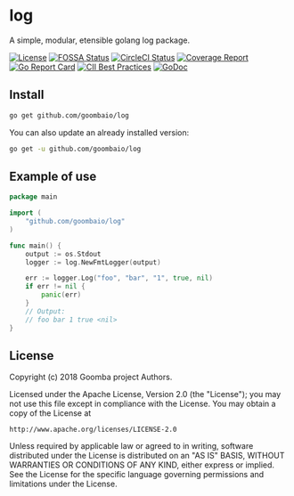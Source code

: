 # log

A simple, modular, etensible golang log package.

[![License][License-Image]][License-URL]
[![FOSSA Status][FOSSA-Image]][FOSSA-URL]
[![CircleCI Status][CircleCI-Image]][CircleCI-URL]
[![Coverage Report][Coverage-Image]][Coverage-URL]
[![Go Report Card][GoReportCard-Image]][GoReportCard-URL]
[![CII Best Practices][CII-Image]][CII-URL]
[![GoDoc][GoDoc-Image]][GoDoc-URL]

## Install

```bash
go get github.com/goombaio/log
```

You can also update an already installed version:

```bash
go get -u github.com/goombaio/log
```

## Example of use

```go
package main

import (
    "github.com/goombaio/log"
)

func main() {
    output := os.Stdout
    logger := log.NewFmtLogger(output)

    err := logger.Log("foo", "bar", "1", true, nil)
    if err != nil {
        panic(err)
    }
    // Output:
    // foo bar 1 true <nil>
}
```

## License

Copyright (c) 2018 Goomba project Authors.

Licensed under the Apache License, Version 2.0 (the "License");
you may not use this file except in compliance with the License.
You may obtain a copy of the License at

    http://www.apache.org/licenses/LICENSE-2.0

Unless required by applicable law or agreed to in writing, software
distributed under the License is distributed on an "AS IS" BASIS,
WITHOUT WARRANTIES OR CONDITIONS OF ANY KIND, either express or implied.
See the License for the specific language governing permissions and
limitations under the License.

[License-Image]: https://img.shields.io/badge/License-Apache-blue.svg
[License-URL]: http://opensource.org/licenses/Apache
[FOSSA-Image]: https://app.fossa.io/api/projects/git%2Bgithub.com%2Fgoombaio%2Flog.svg?type=shield
[FOSSA-URL]: https://app.fossa.io/projects/git%2Bgithub.com%2Fgoombaio%2Flog?ref=badge_shield
[CircleCI-Image]: https://circleci.com/gh/goombaio/log.svg?style=svg
[CircleCI-URL]: https://circleci.com/gh/goombaio/log
[Coverage-Image]: https://codecov.io/gh/goombaio/log/branch/master/graph/badge.svg
[Coverage-URL]: https://codecov.io/gh/goombaio/log
[GoReportCard-Image]: https://goreportcard.com/badge/github.com/goombaio/log
[GoReportCard-URL]: https://goreportcard.com/report/github.com/goombaio/log
[CII-Image]: https://bestpractices.coreinfrastructure.org/projects/2184/badge
[CII-URL]: https://bestpractices.coreinfrastructure.org/projects/2184
[GoDoc-Image]: https://godoc.org/github.com/goombaio/log?status.svg
[GoDoc-URL]: http://godoc.org/github.com/goombaio/log